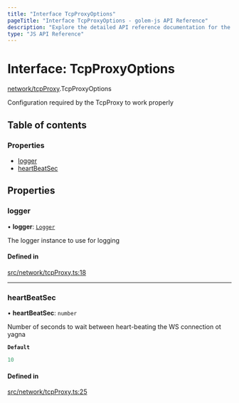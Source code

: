 ```yaml
---
title: "Interface TcpProxyOptions"
pageTitle: "Interface TcpProxyOptions - golem-js API Reference"
description: "Explore the detailed API reference documentation for the Interface TcpProxyOptions within the golem-js SDK for the Golem Network."
type: "JS API Reference"
---
```

# Interface: TcpProxyOptions

[network/tcpProxy](../modules/network_tcpProxy).TcpProxyOptions

Configuration required by the TcpProxy to work properly

## Table of contents

### Properties

- [logger](network_tcpProxy.TcpProxyOptions#logger)
- [heartBeatSec](network_tcpProxy.TcpProxyOptions#heartbeatsec)

## Properties

### logger

• **logger**: [`Logger`](shared_utils_logger_logger.Logger)

The logger instance to use for logging

#### Defined in

[src/network/tcpProxy.ts:18](https://github.com/golemfactory/golem-js/blob/ed1cf1df/src/network/tcpProxy.ts#L18)

___

### heartBeatSec

• **heartBeatSec**: `number`

Number of seconds to wait between heart-beating the WS connection ot yagna

**`Default`**

```ts
10
```

#### Defined in

[src/network/tcpProxy.ts:25](https://github.com/golemfactory/golem-js/blob/ed1cf1df/src/network/tcpProxy.ts#L25)
